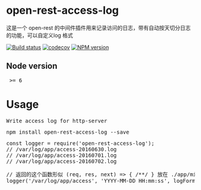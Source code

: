# open-rest-access-log

这是一个 open-rest 的中间件插件用来记录访问的日志，带有自动按天切分日志的功能，可以自定义log 格式

[![Build status](https://api.travis-ci.org/open-node/open-rest-access-log.svg?branch=master)](https://travis-ci.org/open-node/open-rest-access-log)
[![codecov](https://codecov.io/gh/open-node/open-rest-access-log/branch/master/graph/badge.svg)](https://codecov.io/gh/open-node/open-rest-access-log)
[![NPM version](https://img.shields.io/npm/v/open-rest-access-log.svg?style=flat-square)](https://www.npmjs.com/package/open-rest-access-log)

## Node version
<pre> >= 6 </pre>

# Usage

<pre>Write access log for http-server</pre>

<pre>npm install open-rest-access-log --save</pre>

<pre>
const logger = require('open-rest-access-log');
// /var/log/app/access-20160630.log
// /var/log/app/access-20160701.log
// /var/log/app/access-20160702.log

// 返回的这个函数形似 (req, res, next) => { /**/ } 放在 ./app/middle-wares/index.js 里即可
logger('/var/log/app/access', 'YYYY-MM-DD HH:mm:ss', logFormat)
</pre>
